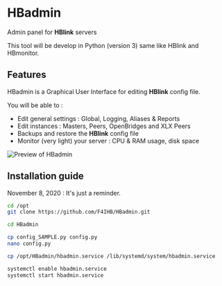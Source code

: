 # HBadmin
Admin panel for **HBlink** servers

This tool will be develop in Python (version 3) same like HBlink and HBmonitor.

## Features
HBadmin is a Graphical User Interface for editing **HBlink** config file.

You will be able to :
- Edit general settings  : Global, Logging, Aliases & Reports
- Edit instances : Masters, Peers, OpenBridges and XLX Peers
- Backups and restore the **HBlink** config file
- Monitor (very light) your server : CPU & RAM usage, disk space

![Preview of HBadmin](http://f4ihb.fr/data/medias/hbadmin-preview1.png "Preview of HBadmin")


## Installation guide

November 8, 2020 : It's just a reminder.

```bash
cd /opt
git clone https://github.com/F4IHB/HBadmin.git 

cd HBadmin

cp config_SAMPLE.py config.py
nano config.py

cp /opt/HBadmin/hbadmin.service /lib/systemd/system/hbadmin.service

systemctl enable hbadmin.service
systemctl start hbadmin.service
```
